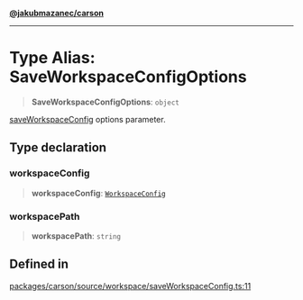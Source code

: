 [**@jakubmazanec/carson**](../README.md)

---

# Type Alias: SaveWorkspaceConfigOptions

> **SaveWorkspaceConfigOptions**: `object`

[saveWorkspaceConfig](../functions/saveWorkspaceConfig.md) options parameter.

## Type declaration

### workspaceConfig

> **workspaceConfig**: [`WorkspaceConfig`](WorkspaceConfig.md)

### workspacePath

> **workspacePath**: `string`

## Defined in

[packages/carson/source/workspace/saveWorkspaceConfig.ts:11](https://github.com/jakubmazanec/tools/blob/a9765e3de8390a6e57bec51efaeb411fbd7881ab/packages/carson/source/workspace/saveWorkspaceConfig.ts#L11)
